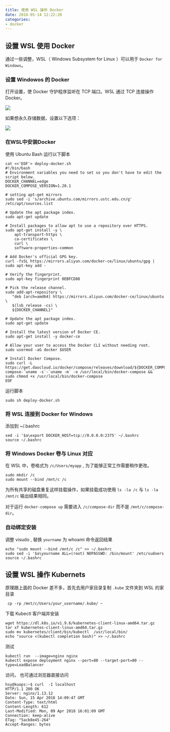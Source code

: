 ```yaml
---
title: 使用 WSL 操作 Docker
date: 2018-05-14 12:22:20
categories:
- docker
---
```


## 设置 WSL 使用 Docker

通过一些调整，WSL（ Windows Subsystem for Linux ）可以用于 `Docker for Windows`。

### 设置 Windowos 的 Docker

打开设置，使 Docker 守护程序监听在 TCP 端口。WSL 通过 TCP 连接操作 Docker。

![](/img/wsl-docker/1.png)

如果想永久存储数据，设置以下选项：

![](/img/wsl-docker/2.png)


### 在WSL中安装Docker

使用 Ubuntu Bash 运行以下脚本

```
cat <<'EOF'> deploy-docker.sh
#!/bin/bash
# Environment variables you need to set so you don't have to edit the script below.
DOCKER_CHANNEL=edge
DOCKER_COMPOSE_VERSION=1.20.1

# setting apt-get mirrors
sudo sed -i 's/archive.ubuntu.com/mirrors.ustc.edu.cn/g' /etc/apt/sources.list

# Update the apt package index.
sudo apt-get update

# Install packages to allow apt to use a repository over HTTPS.
sudo apt-get install -y \
    apt-transport-https \
    ca-certificates \
    curl \
    software-properties-common

# Add Docker's official GPG key.
curl -fsSL https://mirrors.aliyun.com/docker-ce/linux/ubuntu/gpg | sudo apt-key add -

# Verify the fingerprint.
sudo apt-key fingerprint 0EBFCD88

# Pick the release channel.
sudo add-apt-repository \
   "deb [arch=amd64] https://mirrors.aliyun.com/docker-ce/linux/ubuntu \
   $(lsb_release -cs) \
   ${DOCKER_CHANNEL}"

# Update the apt package index.
sudo apt-get update

# Install the latest version of Docker CE.
sudo apt-get install -y docker-ce

# Allow your user to access the Docker CLI without needing root.
sudo usermod -aG docker $USER

# Install Docker Compose.
sudo curl -L https://get.daocloud.io/docker/compose/releases/download/${DOCKER_COMPOSE_VERSION}/docker-compose-`uname -s`-`uname -m` -o /usr/local/bin/docker-compose &&
sudo chmod +x /usr/local/bin/docker-compose
EOF
```

运行脚本
```
sudo sh deploy-docker.sh
```

### 将 WSL 连接到 Docker for Windows

添加到 ~/.bashrc
```
sed -i '$a\export DOCKER_HOST=tcp://0.0.0.0:2375' ~/.bashrc
source ~/.bashrc
```

### 将 Windows Docker 卷与 Linux 对应

在 WSL 中，卷格式为 `/c/Users/myapp` , 为了能够正常工作需要稍作更改。

```
sudo mkdir /c
sudo mount --bind /mnt/c /c
```

为所有共享的磁盘重复这样挂载操作，如果挂载成功使用 `ls -la /c` 与 `ls -la /mnt/c` 输出结果相同。

对于运行 `docker-compose up` 需要进入 `/c/compose-dir` 而不是 `/mnt/c/compose-dir`。


### 自动绑定安装

调整 visudo , 替换 `yourname` 为 whoami 命令返回结果
```
echo "sudo mount --bind /mnt/c /c" >> ~/.bashrc
sudo sed -i '$a\yourname ALL=(root) NOPASSWD: /bin/mount' /etc/sudoers
source ~/.bashrc
```

## 设置 WSL 操作 Kubernets

原理跟上面的 Docker 差不多，首先去用户家目录复制 `.kube` 文件夹到 WSL 的家目录
```
 cp -rp /mnt/c/Users/your_username/.kube/ ~
```

下载 Kubectl 客户端并安装

```
wget https://dl.k8s.io/v1.9.6/kubernetes-client-linux-amd64.tar.gz
tar xf kubernetes-client-linux-amd64.tar.gz
sudo mv kubernetes/client/bin/kubectl  /usr/local/bin/
echo "source <(kubectl completion bash)" >> ~/.bashrc
```

测试
```
kubectl run  --image=nginx nginx
kubectl expose deployment nginx --port=80 --target-port=80 --type=LoadBalancer
```

访问， 也可通过浏览器直接访问

```
hsy@kuops:~$ curl  -I localhost
HTTP/1.1 200 OK
Server: nginx/1.13.12
Date: Sun, 15 Apr 2018 14:09:47 GMT
Content-Type: text/html
Content-Length: 612
Last-Modified: Mon, 09 Apr 2018 16:01:09 GMT
Connection: keep-alive
ETag: "5acb8e45-264"
Accept-Ranges: bytes
```
